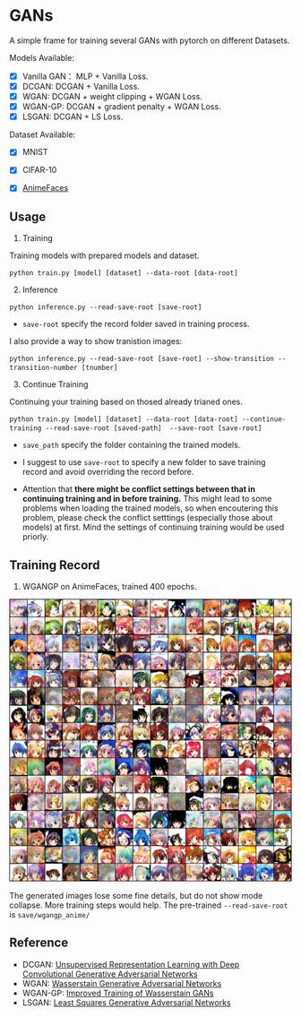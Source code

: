 # GANs

A simple frame for training several GANs with pytorch on different Datasets.

Models Available:

- [x] Vanilla GAN： MLP + Vanilla Loss.
- [x] DCGAN: DCGAN + Vanilla Loss.
- [x] WGAN: DCGAN + weight clipping + WGAN Loss.
- [x] WGAN-GP: DCGAN + gradient penalty + WGAN Loss.
- [x] LSGAN: DCGAN + LS Loss.

Dataset Available:

- [x] MNIST
- [x] CIFAR-10
- [x] [AnimeFaces](http://www.nurs.or.jp/~nagadomi/animeface-character-dataset/)


## Usage

1. Training 

Training models with prepared models and dataset. 

```
python train.py [model] [dataset] --data-root [data-root]
```

2. Inference

```
python inference.py --read-save-root [save-root]
```

- `save-root` specify the record folder saved in training process.

I also provide a way to show tranistion images:
```
python inference.py --read-save-root [save-root] --show-transition --transition-number [tnumber]
```

3. Continue Training

Continuing your training based on thosed already trianed ones.

```
python train.py [model] [dataset] --data-root [data-root] --continue-training --read-save-root [saved-path]  --save-root [save-root]
```

- `save_path` specify the folder containing the trained models.

- I suggest to use `save-root` to specify a new folder to save training record and  avoid overriding the record before.

- Attention that **there might be conflict settings between that in continuing training and in before training.** This might lead to some problems when loading the trained models, so when encoutering this problem, please check the conflict setttings (especially those about models) at first. Mind the settings of continuing training would be used priorly. 


## Training Record

1. WGANGP on AnimeFaces, trained 400 epochs.

![WGANGP](docs/example-imgs/20200309_wgangp_animefaces.png)

The generated images lose some fine details, but do not show mode collapse. More training steps would help. The pre-trained `--read-save-root` is `save/wgangp_anime/`


## Reference

- DCGAN: [Unsupervised Representation Learning with Deep Convolutional Generative Adversarial Networks](https://arxiv.org/pdf/1511.06434)
- WGAN: [Wasserstain Generative Adversarial Networks](https://arxiv.org/pdf/1701.07875)
- WGAN-GP: [Improved Training of Wasserstain GANs](http://papers.nips.cc/paper/7159-improved-training-of-wasserstein-gans.pdf)
- LSGAN: [Least Squares Generative Adversarial Networks](http://openaccess.thecvf.com/content_ICCV_2017/papers/Mao_Least_Squares_Generative_ICCV_2017_paper.pdf)
